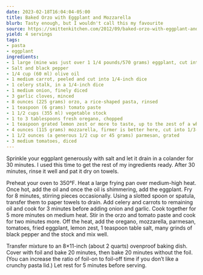 ```yaml
---
date: 2023-02-18T16:04:04-05:00
title: Baked Orzo with Eggplant and Mozzarella
blurb: Tasty enough, but I wouldn't call this my favourite
source: https://smittenkitchen.com/2012/09/baked-orzo-with-eggplant-and-mozzarella/
yield: 4 servings
tags:
- pasta
- eggplant
ingredients:
- 1 large (mine was just over 1 1/4 pounds/570 grams) eggplant, cut into 3/4-inch dice
- Salt and black pepper
- 1/4 cup (60 ml) olive oil
- 1 medium carrot, peeled and cut into 1/4-inch dice
- 1 celery stalk, in a 1/4-inch dice
- 1 medium onion, finely diced
- 3 garlic cloves, minced
- 8 ounces (225 grams) orzo, a rice-shaped pasta, rinsed
- 1 teaspoon (6 grams) tomato paste
- 1 1/2 cups (355 ml) vegetable stock
- 1 to 3 tablespoons fresh oregano, chopped
- 1 teaspoon grated lemon zest or more to taste, up to the zest of a whole lemon
- 4 ounces (115 grams) mozzarella, firmer is better here, cut into 1/3-inch dice
- 1 1/2 ounces (a generous 1/2 cup or 45 grams) parmesan, grated
- 3 medium tomatoes, diced
---
```


Sprinkle your eggplant generously with salt and let it drain in a colander
for 30 minutes. I used this time to get the rest of my ingredients
ready. After 30 minutes, rinse it well and pat it dry on towels.

Preheat your oven to 350°F. Heat a large frying pan over medium-high
heat. Once hot, add the oil and once the oil is shimmering, add the
eggplant. Fry for 8 minutes, stirring pieces occasionally. Using a slotted
spoon or spatula, transfer them to paper towels to drain. Add celery and
carrots to remaining oil and cook for 3 minutes before adding onion and
garlic. Cook together for 5 more minutes on medium heat. Stir in the orzo
and tomato paste and cook for two minutes more. Off the heat, add the
oregano, mozzarella, parmesan, tomatoes, fried eggplant, lemon zest, 1
teaspoon table salt, many grinds of black pepper and the stock and mix well.

Transfer mixture to an 8×11-inch (about 2 quarts) ovenproof baking
dish. Cover with foil and bake 20 minutes, then bake 20 minutes without the
foil. (You can increase the ratio of foil-on to foil-off time if you don’t
like a crunchy pasta lid.) Let rest for 5 minutes before serving.
